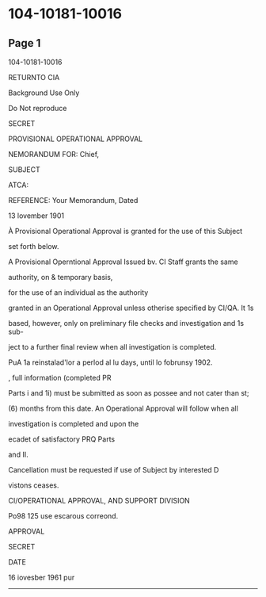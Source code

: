 # 104-10181-10016

## Page 1

104-10181-10016

RETURNTO CIA

Background Use Only

Do Not reproduce

SECRET

PROVISIONAL OPERATIONAL APPROVAL

NEMORANDUM FOR: Chief,

SUBJECT

ATCA:

REFERENCE: Your Memorandum, Dated

13 lovember 1901

À Provisional Operational Approval is granted for the use of this Subject

set forth below.

A Provisional Operntional Approval Issued bv. CI Staff grants the same

authority, on & temporary basis,

for the use of an individual as the authority

granted in an Operational Approval unless otherise specified by CI/QA. It 1s

based, however, only on preliminary file checks and investigation and 1s sub-

ject to a further final review when all investigation is completed.

PuA 1a reinstalad'lor a perlod al lu days, until lo fobrunsy 1902.

, full information (completed PR

Parts i and 1i) must be submitted as soon as possee and not cater than st;

(6) months from this date. An Operational Approval will follow when all

investigation is completed and upon the

ecadet of satisfactory PRQ Parts

and II.

Cancellation must be requested if use of Subject by interested D

vistons ceases.

CI/OPERATIONAL APPROVAL, AND SUPPORT DIVISION

Po98 125 use escarous correond.

APPROVAL

SECRET

DATE

16 iovesber 1961 pur

---


